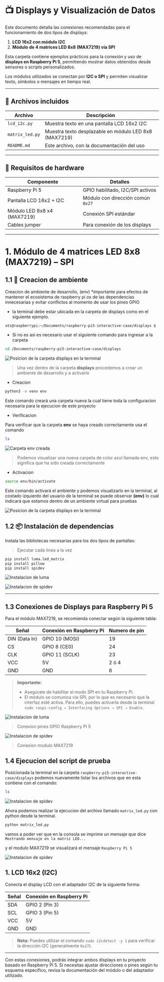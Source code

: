 # 📺 Displays y Visualización de Datos

Este documento detalla las conexiones recomendadas para el funcionamiento de dos tipos de displays:

1. **LCD 16x2 con módulo I2C**
2. **Módulo de 4 matrices LED 8x8 (MAX7219) vía SPI**

Esta carpeta contiene ejemplos prácticos para la conexión y uso de **displays en Raspberry Pi 5**, permitiendo mostrar datos obtenidos desde sensores o scripts personalizados.

Los módulos utilizados se conectan por **I2C o SPI** y permiten visualizar texto, símbolos o mensajes en tiempo real.

---

## 📂 Archivos incluidos

| Archivo         | Descripción                                           |
| --------------- | ----------------------------------------------------- |
| `lcd_i2c.py`    | Muestra texto en una pantalla LCD 16x2 I2C            |
| `matrix_led.py` | Muestra texto desplazable en módulo LED 8x8 (MAX7219) |
| `README.md`     | Este archivo, con la documentación del uso            |

---

## 🔧 Requisitos de hardware

| Componente                  | Detalles                          |
| --------------------------- | --------------------------------- |
| Raspberry Pi 5              | GPIO habilitado, I2C/SPI activos  |
| Pantalla LCD 16x2 + I2C     | Módulo con dirección común `0x27` |
| Módulo LED 8x8 x4 (MAX7219) | Conexión SPI estándar             |
| Cables jumper               | Para conexión de los displays     |

---

# 1. Módulo de 4 matrices LED 8x8 (MAX7219) – SPI

## 1.1 :busstop: Creacion de ambiente

Creacion de ambiente de desarrollo, (env) \*importante para efectos de mantener el ecosistema de raspberry pi os de las dependencias innecesarias y evitar conflictos al momento de usar los pines GPIO

- la terminal debe estar ubicada en la carpeta de displays como en el siguiente ejemplo.

```bash
uts@raspberrypi:~/Documents/raspberry-pi5-interactive-case/displays $
```

- Si no es asi es necesario usar el siguiente comando para ingresar a la carpeta

```bash
cd /Documents/raspberry-pi5-interactive-case/displays
```

![Posicion de la carpeta displays en la terminal](assets/terminal_displays_folder.jpeg)

> Una vez dentro de la carpeta **displays** procedemos a crear un ambiente de desarrollo y a activarlo

- Creacion

```bash
python3 -m venv env
```

Este comando creará una carpeta nueva la cual tiene toda la configuracion necesaria para la ejecucion de este proyecto

- Verificacion

Para verificar que la carpeta **env** se haya creado correctamente usa el comando

```bash
ls
```

![Carpeta env creada](assets/terminal_env_created.png)

> Podemos visualizar una nueva carpeta de color azul llamada env, esto significa que ha sido creada correctamente

- Activacion

```bash
source env/bin/activate
```

Este comando activará el ambiente y podemos visualizarlo en la terminal, al costado izquierdo del usuario de la terminal se puede observar **(env)** lo cual indicará que estamos dentro de un ambiente virtual para pruebas

![Posicion de la carpeta displays en la terminal](assets/terminal_ambiente_env.png)

## 1.2 📦 Instalación de dependencias

Instala las bibliotecas necesarias para los dos tipos de pantallas:

> Ejecutar cada linea a la vez

```bash
pip install luma.led_matrix
pip install pillow
pip install spidev
```

![Instalacion de luma](assets/terminal_install_libraries.png)

![Instalacion de spidev](assets/terminal_install_spidev.png)

---

## 1.3 Conexiones de Displays para Raspberry Pi 5

Para el módulo MAX7219, se recomienda conectar según la siguiente tabla:

| Señal         | Conexión en Raspberry Pi | Numero de pin |
| ------------- | ------------------------ | ------------- |
| DIN (Data In) | GPIO 10 (MOSI)           | 19            |
| CS            | GPIO 8 (CE0)             | 24            |
| CLK           | GPIO 11 (SCLK)           | 23            |
| VCC           | 5V                       | 2 ó 4         |
| GND           | GND                      | 6             |

> **Importante:**
>
> - Asegúrate de habilitar el modo SPI en tu Raspberry Pi.
> - El módulo se comunica vía SPI, por lo que es necesario que la interfaz esté activa.
>   Para ello, puedes activarla desde la terminal `sudo raspi-config → Interfacing Options → SPI → Enable`.

![Instalacion de luma](assets/modulo_coneccion_raspberry.png)

> Conexion pines GPIO Raspberry Pi 5

![Instalacion de spidev](assets/modulo_coneccion_max7219.png)

> Conexion modulo MAX7219

## 1.4 Ejecucion del script de prueba

Posicionada la terminal en la carpeta `raspberry-pi5-interactive-case/displays` podemos nuevamente listar los archivos que en esta contiene con el comando:

```bash
ls
```

![Instalacion de spidev](assets/terminal_list_display_scripts.png)

Ahora podemos realizar la ejecucion del archivo llamado `matrix_led.py` con python desde la terminal.

```bash
python matrix_led.py
```

vamos a poder ver que en la consola se imprime un mensaje que dice `Mostrando mensaje en la matriz LED...`

y el modulo MAX7219 se visualizará el mensaje `Raspberry Pi 5`

![Instalacion de spidev](assets/modulo_max7219_visualizacion_mensaje.png)

## 1. LCD 16x2 (I2C)

Conecta el display LCD con el adaptador I2C de la siguiente forma:

| Señal | Conexión en Raspberry Pi |
| ----- | ------------------------ |
| SDA   | GPIO 2 (Pin 3)           |
| SCL   | GPIO 3 (Pin 5)           |
| VCC   | 5V                       |
| GND   | GND                      |

> **Nota:** Puedes utilizar el comando `sudo i2cdetect -y 1` para verificar la dirección I2C (generalmente `0x27`).

---

Con estas conexiones, podrás integrar ambos displays en tu proyecto basado en Raspberry Pi 5. Si necesitas ajustar direcciones o pines según tu esquema específico, revisa la documentación del módulo o del adaptador utilizado.

```

```
